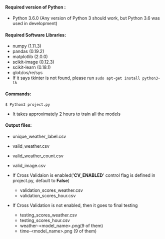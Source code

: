 #### Required version of Python : 

* Python 3.6.0 
  (Any version of Python 3 should work, but Python 3.6 was used in development)

#### Required Software Libraries: 

* numpy  (1.11.3)
* pandas (0.19.2)
* matplotlib (2.0.0)
* scikit-image (0.12.3)
* scikit-learn (0.18.1)
* glob/os/re/sys
* If it says tkinter is not found, please run `sudo apt-get install python3-tk`


#### Commands: 

	$ Python3 project.py

* It takes approximately 2 hours to train all the models

#### Output files: 

* unique_weather_label.csv
* valid_weather.csv 
* valid_weather_count.csv 
* valid_image.csv

* If Cross Validaion is enabled('__CV_ENABLED__' control flag is defined in project.py, default to __False__)
  * validation_scores_weather.csv
  * validation_scores_hour.csv 

* If Cross Validation is not enabled, then it goes to final testing
  * testing_scores_weather.csv
  * testing_scores_hour.csv
  * weather-<model_name>.png(9 of them)
  * time-<model_name>.png (9 of them)

